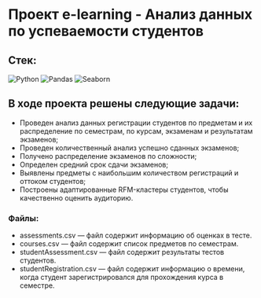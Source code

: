 # Проект e-learning - Анализ данных по успеваемости студентов

## Cтек:
![Python](https://img.shields.io/badge/python-3670A0?style=for-the-badge&logo=python&logoColor=ffdd54)
![Pandas](https://img.shields.io/badge/pandas-%23150458.svg?style=for-the-badge&logo=pandas&logoColor=white)
![Seaborn](https://img.shields.io/badge/Seaborn-blue?logo=seaborn&logoColor=white&style=for-the-badge)

## В ходе проекта решены следующие задачи:

+ Проведен анализ данных регистрации студентов по предметам и их распределение по семестрам, по курсам, экзаменам и результатам экзаменов;
+ Проведен количественный анализ успешно сданных экзаменов;
+ Получено распределение экзаменов по сложности;
+ Определен средний срок сдачи экзаменов;
+ Выявлены предметы с наибольшим количеством регистраций и оттоком студентов;
+ Построены адаптированные RFM-кластеры студентов, чтобы качественно оценить аудиторию.

### Файлы: 
+ assessments.csv — файл содержит информацию об оценках в тесте. 
+ courses.csv — файл содержит список предметов по семестрам.
+ studentAssessment.csv — файл содержит результаты тестов студентов.
+ studentRegistration.csv — файл содержит информацию о времени, когда студент зарегистрировался для прохождения курса в семестре.
